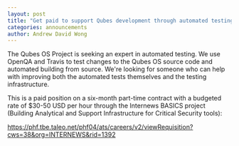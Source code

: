 ```yaml
---
layout: post
title: "Get paid to support Qubes development through automated testing! (six-month contract)"
categories: announcements
author: Andrew David Wong
---
```


The Qubes OS Project is seeking an expert in automated testing. We use
OpenQA and Travis to test changes to the Qubes OS source code and
automated building from source. We're looking for someone who can help
with improving both the automated tests themselves and the testing
infrastructure.

This is a paid position on a six-month part-time contract with a
budgeted rate of $30-50 USD per hour through the Internews BASICS
project (Building Analytical and Support Infrastructure for Critical
Security tools):

<https://phf.tbe.taleo.net/phf04/ats/careers/v2/viewRequisition?cws=38&org=INTERNEWS&rid=1392>
